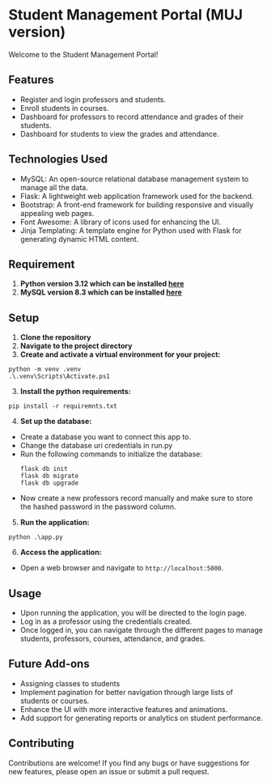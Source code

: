 # Student Management Portal (MUJ version)
Welcome to the Student Management Portal! 

## Features
- Register and login professors and students.
- Enroll students in courses.
- Dashboard for professors to record attendance and grades of their students.
- Dashboard for students to view the grades and attendance.

## Technologies Used
- MySQL: An open-source  relational database management system to manage all the data.
- Flask: A lightweight web application framework used for the backend.
- Bootstrap: A front-end framework for building responsive and visually appealing web pages.
- Font Awesome: A library of icons used for enhancing the UI.
- Jinja Templating: A template engine for Python used with Flask for generating dynamic HTML content.

## Requirement
1. **Python version 3.12 which can be installed [here](https://www.python.org/downloads/release/python-3123/)**
2. **MySQL version 8.3 which can be installed [here](https://dev.mysql.com/downloads/mysql/)**
## Setup

1. **Clone the repository**
2. **Navigate to the project directory**
3. **Create and activate a virtual environment for your project:**  
```
python -m venv .venv
.\.venv\Scripts\Activate.ps1
```
3. **Install the python requirements:**
  ```
pip install -r requiremnts.txt
  ```
4. **Set up the database:**
- Create a database you want to connect this app to.
- Change the database uri credentials in run.py
- Run the following commands to initialize the database:
  ```
  flask db init
  flask db migrate
  flask db upgrade
  ```
- Now create a new professors record manually and make sure to store the hashed password in the password column.

5. **Run the application:**
```
python .\app.py
```
6. **Access the application:**
- Open a web browser and navigate to `http://localhost:5000`.

## Usage

- Upon running the application, you will be directed to the login page.
- Log in as a professor using the credentials created.
- Once logged in, you can navigate through the different pages to manage students, professors, courses, attendance, and grades.

## Future Add-ons

- Assigning classes to students 
- Implement pagination for better navigation through large lists of students or courses.
- Enhance the UI with more interactive features and animations.
- Add support for generating reports or analytics on student performance.

## Contributing

Contributions are welcome! If you find any bugs or have suggestions for new features, please open an issue or submit a pull request.
